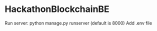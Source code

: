 # HackathonBlockchainBE

Run server: python manage.py runserver <port>(default is 8000)
Add .env file
